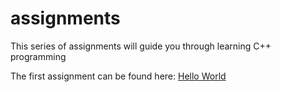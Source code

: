# assignments

This series of assignments will guide you through learning C++ programming

The first assignment can be found here: <a href ="https://github.com/yhacurriculum/hello-world" target="_blank">Hello World</a>
